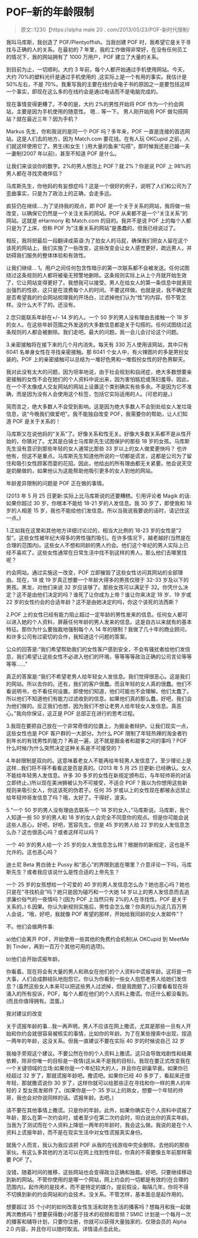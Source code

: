 # POF–新的年龄限制

> 原文::1230【https://alpha male 20 . com/2013/05/23/POF-新时代限制/

我叫马库斯，我创造了 POF/Plentyoffish。当我创建 POF 时，我希望它是关于寻找与正确的人的关系。在最初的 7 年里，我的工作做得非常好，在没有任何员工的情况下，我的网站拥有了 1000 万用户，POF 建立了大量的关系。

到目前为止，一切顺利。大约 3 年前，每个人都开始通过手机使用网站。今天，大约 70%的塑料光纤是通过手机使用的
,这实际上是一个有用的事实。我估计是 50%左右，不是 70%。我重写我的主要在线约会电子书的原因之一是要包括这样一个事实，即现在这么多的在线约会是通过电话而不是电脑完成的。

现在事情变得更糟了。不幸的是，大约 2%的男性开始将 POF 作为一个约会网站，主要是因为手机使用的随意性。
嗯...
等一下。
男人刚开始用 POF 做勾搭网站？就在最近三年？因为手机？

Markus 先生，你和我说的是同一个 POF 吗？多年来，POF 一直是连接的首选网站。这是人们去的地方，因为 Match.com 要花钱。在有人玩 OKCupid 之前，人们就这样使用它了。男生(和女生！)用大量的鱼来“勾搭”，那时候我还是已婚一夫一妻制(2007 年以前)，甚至不知道 POF 是什么。

让我们来谈谈你的数字。2%的男人想泡上 POF？就 2%？你是说 POF 上 98%的男人都在寻找灵魂伴侣？

马库斯先生，你他妈的有妄想症吗？这是一个很好的例子，说明了人们和公司为了歪曲事实，只是为了政治上的正确，会走多远。

疯狂仍在继续....为了坚持我的观点，即 POF 是一个关于关系的网站，我将做一些改变，以确保它仍然是一个关注关系的网站。POF 从来都不是一个“关注关系”的网站。这就是 eHarmony 和 Match.com 的目的。我并不是说 POF 上的每个人都只是为了上床，但称 POF 为“注重关系的网站”是愚蠢的。但我已经说过了。

相反，我将把最后一段翻译成英语:为了拍女人的马屁，确保我们把女人留在这个该死的网站上，我们实施了一些改变，这些改变会让女人感觉更好，疏远男人，并妨碍我们服务的整体体验和有效性。

让我们继续...
1。用户之间任何包含性暗示的第一次联系都不会被发送。任何试图绕过这条规则的人都将被毫无预警地删除。这条规则实际上从上个月就开始生效了，它让网站变得更好了。我想我可以接受。男人在给女人的第一条信息中就表现出强烈的性欲，这只是在浪费每个人的时间。不要这样做。也就是说，我不确定我是否希望我的约会网站梳理我的开场白，过滤掉他们认为“性”的内容。但不管怎样。没什么大不了的。还没有。

2.您只能联系年龄在+/- 14 岁的人。一个 50 岁的男人没有理由去接触一个 18 岁的女人。在这些年龄范围之外发送的大多数信息都是关于勾搭的。任何试图绕过这条规则的人都会被删除。我们走吧。最大的问题。我一会儿会讨论这个问题。

3.亲密接触将在接下来的几个月内消失。每天有 330 万人使用该网站，其中只有 6041 名单身女性在寻找亲密接触。那 6041 个女人中，有火辣图片的多是男扮女装的。POF 上的亲密接触可以总结为一堆好色男和一堆假扮女性的好色男聊天。

我对此没有太大的问题，因为坦率地说，由于社会规划和自闭症，绝大多数想要亲密接触的女性不会在她们的个人资料中说出来，因为害怕尴尬或荡妇羞辱。因此，在一个不太像成人交友网站的网站上设置这个类别确实有些多余。不是因为它不准确，而是因为没有人会使用这个标签，包括它实际适用的人。(可悲的是。)

简而言之，绝大多数人不会受到影响。这是因为绝大多数人不会到处给女人发垃圾信息，说“今晚我们做爱吧”。我不能独自改变 POF，我需要你的帮助，让人们知道 POF 是关于关系的！

马库斯又在说他妈的“关系”了。好像关系和性无关。好像大多数关系都不是从性开始的，你猜对了。尤其是白骑士马库斯先生试图保护的那些 18 岁的女孩。马库斯先生没有意识到那些年轻的女人通常比那些 33 岁以上的女人做爱更快吗？ 也许他有，但这不是重点。马库斯先生知道他所说的一切都是谎言，这都是公司为了留住和吸引女性顾客而耍的花招。因此，他给出的所有理由都无关紧要。他会说天空是奶酪做的，如果他认为这能帮助他吸引更多的女人到他的网站。

年龄差异限制的问题是 POF 正在做的事情。

(2013 年 5 月 25 日更新:实际上比马库斯说的还要糟糕。引用评论者 Magik 的话:如果你超过 30 岁，你根本不能给 18-21 岁的人发信息。我 30 岁了，即使我和 18 岁的人相差 15 岁，我也不能给他们发信息。所以当我说我要说的话时，请记住这一点。)

1.正如我在这里和其他地方详细讨论过的，相当大比例的 18-23 岁的女性是“2 型”。这些女性被年纪大得多的男性强烈吸引。在许多情况下，越老越好(当然是在合理的范围内)。这些女人不想和同龄的男人约会。他们这个年纪的男人实际上已经不喜欢了。这些女性通常在日常生活中找不到这样的男人。那么他们去哪里找呢？

约会网站。通过实施这一改变，POF 立即摧毁了这些女性访问其网站的全部理由。现在，18 或 19 岁真正想要一个年龄大得多的男孩仅限于 32-33 岁及以下的男孩。黑龙，对他们来说 32 岁应该够了。那些女孩可以满足于 32。你凭什么决定？这不是由他们决定的吗？谁死了让你成为上帝？谁让你来决定 18 岁、19 岁或 22 岁的女性约会的合适年龄？这不是由她决定的吗，你这个该死的法西斯？

2.POF 上的女性已经有能力阻止超过一定年龄的男性发来的信息。任何女人都可以进入她的个人资料，屏蔽任何年龄的男人发来的信息。这是自古以来就有的基本特征。那你为什么要独裁地强制每个人 14 年的限制？我做了几十年的商业顾问，和许多公司有过密切的合作，我知道这个问题的答案。

公众的回答是:“我们希望帮助我们的女性客户感到安全，不会有骚扰者给他们发信息，我们希望让这些女性不必进入他们的环境，等等等等政治正确的公司言论等等等等……”

真正的答案是:“我们不希望老男人给年轻女人发信息。我们觉得很恶心。这是我们的网站。所以去你的。还有，我们的客户很蠢。而且年轻的女人真的很蠢。他们不看说明书，也不看任何设置。即使他们知道，他们可能也不会理解。他们太蠢了。所以他们不知道他们有能力过滤收到的信息。如果他们真的那么蠢，好吧，我们会为他们做的。反正我们也想，因为我们不想让老男人给年轻女人发信息。真恶心。”我向你保证，这正是 POF 总部正在进行的思考过程。

3.我现在要把自己放在一个非常奇怪的位置上，为掘金者辩护。让我们现实一点，这些女性也是 POF 客户群的一大部分。为什么 POF 限制了年轻热辣的淘金者钓到年长的有钱男性的能力？再说一遍，这不就是掘金者和甜爹之间的事吗？POF 什么时候/为什么突然决定这种关系是不可接受的？

4.年龄限制是双向的。这意味着老女人不能再给年轻男人发信息了。至少理论上是这样...我们将不得不看看这是否是真的。(2013 年 5 月 25 日更新:已经确认。女人不能给年轻男人发信息。许多 30 多岁的女性在新规定颁布后，与年轻帅哥的对话立即终止。)所以现在美洲狮被认为不可接受，不适合 POF？我以为你想用这些新规则来吸引女人，你这该死的伪君子。任何 35 岁或以上的女性现在都被永远禁止给年轻帅哥发信息了吗？哦，太好了。干得好，波夫。

5.“一个 50 岁的男人没有理由去联系一个 18 岁的女人，”马库斯说。马库斯，我个人知道一些 50 岁的男人和 18 岁的女人会完全不同意你的观点。但是你可能会说这些人恶心。好吧，好吧，宽容先生。但是 45 岁的男人给 22 岁的女人发信息怎么办？这也很恶心吗？或者这样可以吗？

一个 40 岁的男人给一个 25 岁的女人发信息怎么样？根据你的新规定，这也是不允许的。这也恶心吗？

迪士尼 Beta 男白骑士 Pussy 和“恶心”的界限到底在哪里？介意评论一下吗，马库斯先生？或者我应该说什么是性合适的上帝先生？

一个 25 岁的女孩想给一个可爱的 40 岁的男人发信息怎么办？她也恶心吗？她也只是在“寻找机会”吗？她只是因为碰巧和一个大她 14 岁以上的男人发信息而去追求廉价俗气的一夜情吗？(因为 POF 上当然只有 2%的人在寻找性。POF 是关于关系的。) 6.因果。你认为新规则实施后，男性会怎么做？你真的认为这几百万男人会说，“哦，好吧，我就像 POF 希望的那样，开始给我同龄的女人发邮件”？

不。他们会做两件事:

a)他们会离开 POF，开始使用一些其他的免费约会机制(从 OKCupid 到 MeetMe 到 Tinder，再到一百万个其他可用的选项)。

b)他们会开始谎报年龄。

你看着。现在将会有大量的男人和熟女在他们的个人资料中谎报年龄。这将是一件大事，人们会成群结队地抱怨它。你认为你看到一些女人抱怨老男人给她们发信息？(虽然这些女人本来可以把这些男人过滤掉，但是我跑题了。)只要看看现在将涌入的所有投诉，POF，每个人都在他们的个人资料上撒谎。你还什么都没看到。(而且你值得拥有。混蛋。)

我对建议的改变

关于谎报年龄的事...我一再声明，男人不应该在网上撒谎，尤其是那些一旦有人开始和你约会就很容易被核实的事情，比如你的年龄。为了在某些搜索中出现，捏造一两年的年龄，这没关系。但我一直建议不要在实际 40 岁的时候说自己 32 岁

我袖手旁观这个建议。不要公然在你的个人资料上撒谎。这只会导致戏剧性和结果依赖，除非你唯一的目标是一夜情(这从来不是我的目标)。我现在要正式改变我在一个关键领域的立场:如果你是一个年纪较大的人，并且你在卵巢早衰。如果你已经超过 32 岁了，那就谎报年龄吧。撒谎吧。如果你已经 40 多岁了，看起来还很年轻，那就撒谎说你 30 岁了，这样你就可以给那些正在寻找和你一样的男人的年轻的 2 型女孩发邮件了。(如果你是一个 35 岁以上的熟女，想要一个年轻的帅哥，我也会对你说同样的话。谎报年龄。去吧。)

请不要在其他事情上撒谎。只是你的年龄。此外，如果你确实在个人资料中谎报了年龄，那么在第一次约会时，或者至少在第二次约会时，坦白说出你的真实年龄。当我为了测试而在个人资料上降低一两年的年龄时，我会这么做。我说的是在个人资料上谎报年龄，而不是在现实生活中对女性谎报真实身份。

就我个人而言，我认为我应该把 POF 从我的在线游戏中完全删除。去他妈的那些家伙。有这么多其他的方法可以在网上找到性伴侣，你真的不需要像五年前那样需要 POF 了。

没错，随着时间的推移，这些网站也会变得政治正确和独裁。好吧。只要继续移动到新的网站。不管你使用的是哪一个网站，网上约会的一切都是有效的(在合理的范围内)。起作用的是技术，而不是特定的媒介。提前假设，每隔几年，你将不得不切换到新的约会网站和约会技术。没关系。不管怎样，基本面总是起作用的。

想要超过 35 个小时的如何改善女性生活和财务生活的播客吗？想每月和我一起做两次教练吗？想要获得数小时基于技术的视频和音频？SMIC 计划是一个每月一次的播客和辅导计划，只要你注册，你就可以获得大量独家的、仅限会员的 Alpha 2.0 内容，并且你可以随时取消。详情请点击此处。
